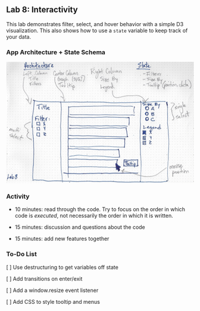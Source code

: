 ## Lab 8: Interactivity

This lab demonstrates filter, select, and hover behavior with a simple D3 visualization. This also shows how to use a `state` variable to keep track of your data.

### App Architecture + State Schema

![aass](./architecture.jpg)

### Activity

- 10 minutes: read through the code. Try to focus on the order in which code is _executed_, not necessarily the order in which it is written.

- 15 minutes: discussion and questions about the code

- 15 minutes: add new features together

### To-Do List

[ ] Use destructuring to get variables off state

[ ] Add transitions on enter/exit

[ ] Add a window.resize event listener

[ ] Add CSS to style tooltip and menus

